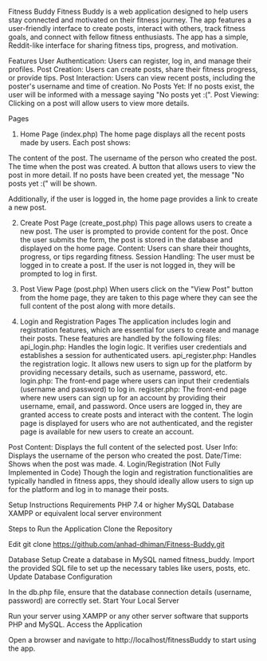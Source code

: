 Fitness Buddy
Fitness Buddy is a web application designed to help users stay connected and motivated on their fitness journey. The app features a user-friendly interface to create posts, interact with others, track fitness goals, and connect with fellow fitness enthusiasts. The app has a simple, Reddit-like interface for sharing fitness tips, progress, and motivation.

Features
  User Authentication: Users can register, log in, and manage their profiles.
  Post Creation: Users can create posts, share their fitness progress, or provide tips.
  Post Interaction: Users can view recent posts, including the poster's username and time of creation.
  No Posts Yet: If no posts exist, the user will be informed with a message saying "No posts yet :(".
  Post Viewing: Clicking on a post will allow users to view more details.

Pages
  1. Home Page (index.php)
  The home page displays all the recent posts made by users. Each post shows:
  
  The content of the post.
  The username of the person who created the post.
  The time when the post was created.
  A button that allows users to view the post in more detail.
  If no posts have been created yet, the message "No posts yet :(" will be shown.
  
  Additionally, if the user is logged in, the home page provides a link to create a new post.
  
  2. Create Post Page (create_post.php)
  This page allows users to create a new post. The user is prompted to provide content for the post. Once the user submits the form, the post is stored in the database and displayed on the home page.
  Content: Users can share their thoughts, progress, or tips regarding fitness.
  Session Handling: The user must be logged in to create a post. If the user is not logged in, they will be prompted to log in first.
  
  3. Post View Page (post.php)
  When users click on the "View Post" button from the home page, they are taken to this page where they can see the full content of the post along with more details.
  
  4. Login and Registration Pages
    The application includes login and registration features, which are essential for users to create and manage their posts. These features are handled by the following files:
    api_login.php: Handles the login logic. It verifies user credentials and establishes a session for authenticated users.
    api_register.php: Handles the registration logic. It allows new users to sign up for the platform by providing necessary details, such as username, password, etc.
    login.php: The front-end page where users can input their credentials (username and password) to log in.
    register.php: The front-end page where new users can sign up for an account by providing their username, email, and password.
    Once users are logged in, they are granted access to create posts and interact with the content. The login page is displayed for users who are not authenticated, and the register page is available for new         users to create an account.
  
  Post Content: Displays the full content of the selected post.
  User Info: Displays the username of the person who created the post.
  Date/Time: Shows when the post was made.
  4. Login/Registration (Not Fully Implemented in Code)
  Though the login and registration functionalities are typically handled in fitness apps, they should ideally allow users to sign up for the platform and log in to manage their posts.
  
  Setup Instructions
  Requirements
  PHP 7.4 or higher
  MySQL Database
  XAMPP or equivalent local server environment
  
  Steps to Run the Application
  Clone the Repository

  Edit
  git clone https://github.com/anhad-dhiman/Fitness-Buddy.git


  Database Setup
    Create a database in MySQL named fitness_buddy.
    Import the provided SQL file to set up the necessary tables like users, posts, etc.
    Update Database Configuration

In the db.php file, ensure that the database connection details (username, password) are correctly set.
Start Your Local Server

Run your server using XAMPP or any other server software that supports PHP and MySQL.
Access the Application

Open a browser and navigate to http://localhost/fitnessBuddy to start using the app.
